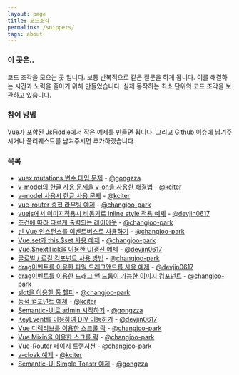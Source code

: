 ```yaml
---
layout: page
title: 코드조각
permalink: /snippets/
tags: about
---
```

### 이 곳은..

코드 조각을 모으는 곳 입니다. 보통 반복적으로 같은 질문을 하게 됩니다. 이를 해결하는 시간과 노력을 줄이기 위해 만들었습니다.
실제 동작하는 최소 단위의 코드 조각을 보관하고 있습니다.

### 참여 방법
Vue가 포함된 [JsFiddle](https://jsfiddle.net/changjoo_park/bs3Lx0Lq/)에서 작은 예제를 만들면 됩니다. 그리고 [Github 이슈](https://github.com/vuejs-kr/vuejs-kr.github.io/issues/14)에 남겨주시거나 풀리퀘스트를 남겨주시면 추가하겠습니다.


### 목록

- [vuex mutations 변수 대입 문제](https://jsfiddle.net/gongzza/hhb248bx/) - [@gongzza](https://github.com/gongzza/)
- [v-model의 한글 사용 문제을 v-on을 사용한 해결법](https://jsfiddle.net/kciter/tLz9gt4o/) - [@kciter](https://github.com/kciter/)
- [v-model 사용시 한글 사용 문제](https://jsfiddle.net/kciter/b5qhxbfh/) - [@kciter](https://github.com/kciter/)
- [vue-router 중첩 라우팅 예제](https://jsfiddle.net/changjoo_park/z4ja4wtx/) - [@changjoo-park](https://github.com/ChangJoo-Park/)
- [vuejs에서 이미지적용시 비동기로 inline style 적용 예제](https://jsfiddle.net/devjin0617/fxyyr1fx/) - [@devjin0617](https://github.com/devjin0617)
- [조건에 따라 다르게 출력되는 레이아웃](https://jsfiddle.net/changjoo_park/L9L0ogpt/) - [@changjoo-park](https://github.com/ChangJoo-Park/)
- [빈 Vue 인스턴스를 이벤트버스로 사용하기](https://jsfiddle.net/changjoo_park/d8qdz3za/) - [@changjoo-park](https://github.com/ChangJoo-Park/)
- [Vue.set과 this.$set 사용 예제](https://jsfiddle.net/changjoo_park/9r01601h/) - [@changjoo-park](https://github.com/ChangJoo-Park/)
- [Vue.$nextTick을 이용한 UI갱신 예제](https://jsfiddle.net/devjin0617/pgscu4q3/) - [@devjin0617](https://github.com/devjin0617)
- [글로벌 / 로컬 컴포넌트 사용 방법](https://jsfiddle.net/changjoo_park/dh2u3bye/) - [@changjoo-park](https://github.com/ChangJoo-Park/)
- [drag이벤트를 이용한 파일 드래그앤드롭 사용 예제](https://jsfiddle.net/devjin0617/b9zr4w98/) - [@devjin0617](https://github.com/devjin0617)
- [drag이벤트를 이용한 드래그 앤 드롭이 가능한 이미지 컴포넌트](https://jsfiddle.net/changjoo_park/gjk2tqs5/) - [@changjoo-park](https://github.com/ChangJoo-Park/)
- [slot을 이용한 폼 헬퍼](https://jsfiddle.net/changjoo_park/god12gok/) - [@changjoo-park](https://github.com/ChangJoo-Park/)
- [동적 컴포넌트 예제](https://jsfiddle.net/kciter/zfkyn2wf/) - [@kciter](https://github.com/kciter/)
- [Semantic-UI로 admin 시작하기](https://jsfiddle.net/gongzza/unm2u7oe/) - [@gongzza](https://github.com/gongzza/)
- [KeyEvent를 이용하여 DIV 이동하기](https://jsfiddle.net/cd2p7zzz/) - [@devjin0617](https://github.com/devjin0617)
- [Vue 디렉티브를 이용한 스크롤 락](https://jsfiddle.net/changjoo_park/e9s2vga3/) - [@changjoo-park](https://github.com/changjoo-park)
- [Vue Mixin을 이용한 스크롤 락](https://jsfiddle.net/changjoo_park/8vbppbaf/) - [@changjoo-park](https://github.com/changjoo-park)
- [Vue-Router 페이지 트랜지션](https://jsfiddle.net/changjoo_park/tf8p8jve/) - [@changjoo-park](https://github.com/changjoo-park)
- [v-cloak 예제](https://jsfiddle.net/kciter/eqqgcsww/1/) - [@kciter](https://github.com/kciter/)
- [Semantic-UI Simple Toastr 예제](https://jsfiddle.net/gongzza/szLhkfjk/) - [@gongzza](https://github.com/gongzza/)
